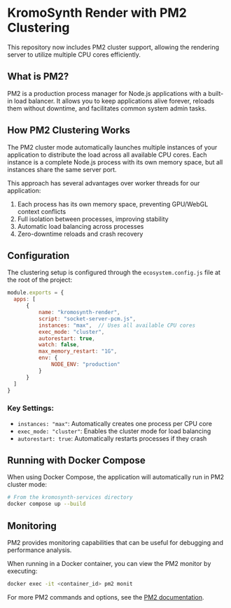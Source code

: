 # KromoSynth Render with PM2 Clustering

This repository now includes PM2 cluster support, allowing the rendering server to utilize multiple CPU cores efficiently.

## What is PM2?

PM2 is a production process manager for Node.js applications with a built-in load balancer. It allows you to keep applications alive forever, reloads them without downtime, and facilitates common system admin tasks.

## How PM2 Clustering Works

The PM2 cluster mode automatically launches multiple instances of your application to distribute the load across all available CPU cores. Each instance is a complete Node.js process with its own memory space, but all instances share the same server port.

This approach has several advantages over worker threads for our application:

1. Each process has its own memory space, preventing GPU/WebGL context conflicts
2. Full isolation between processes, improving stability
3. Automatic load balancing across processes
4. Zero-downtime reloads and crash recovery

## Configuration

The clustering setup is configured through the `ecosystem.config.js` file at the root of the project:

```javascript
module.exports = {
  apps: [
      {
          name: "kromosynth-render",
          script: "socket-server-pcm.js",
          instances: "max",  // Uses all available CPU cores
          exec_mode: "cluster",
          autorestart: true,
          watch: false,
          max_memory_restart: "1G",
          env: {
              NODE_ENV: "production"
          }
      }
  ]
}
```

### Key Settings:

- `instances: "max"`: Automatically creates one process per CPU core
- `exec_mode: "cluster"`: Enables the cluster mode for load balancing
- `autorestart: true`: Automatically restarts processes if they crash

## Running with Docker Compose

When using Docker Compose, the application will automatically run in PM2 cluster mode:

```bash
# From the kromosynth-services directory
docker compose up --build
```

## Monitoring

PM2 provides monitoring capabilities that can be useful for debugging and performance analysis. 

When running in a Docker container, you can view the PM2 monitor by executing:

```bash
docker exec -it <container_id> pm2 monit
```

For more PM2 commands and options, see the [PM2 documentation](https://pm2.keymetrics.io/docs/usage/pm2-doc-single-page/).
